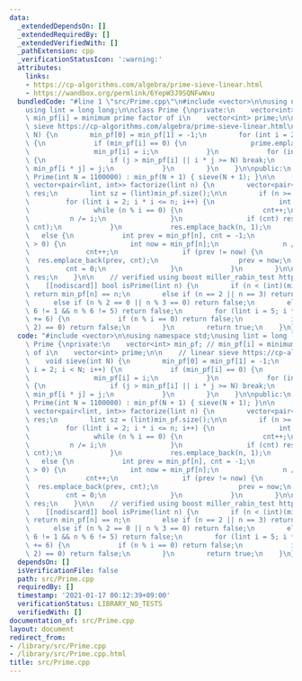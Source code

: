 ```yaml
---
data:
  _extendedDependsOn: []
  _extendedRequiredBy: []
  _extendedVerifiedWith: []
  _pathExtension: cpp
  _verificationStatusIcon: ':warning:'
  attributes:
    links:
    - https://cp-algorithms.com/algebra/prime-sieve-linear.html
    - https://wandbox.org/permlink/6YepW3J9SQNFwWxu
  bundledCode: "#line 1 \"src/Prime.cpp\"\n#include <vector>\n\nusing namespace std;\n\
    using lint = long long;\n\nclass Prime {\nprivate:\n    vector<int> min_pf; //\
    \ min_pf[i] = minimum prime factor of i\n    vector<int> prime;\n\n    // linear\
    \ sieve https://cp-algorithms.com/algebra/prime-sieve-linear.html\n    void sieve(int\
    \ N) {\n        min_pf[0] = min_pf[1] = -1;\n        for (int i = 2; i < N; i++)\
    \ {\n            if (min_pf[i] == 0) {\n                prime.emplace_back(i);\n\
    \                min_pf[i] = i;\n            }\n            for (int j : prime)\
    \ {\n                if (j > min_pf[i] || i * j >= N) break;\n               \
    \ min_pf[i * j] = j;\n            }\n        }\n    }\n\npublic:\n    explicit\
    \ Prime(int N = 1100000) : min_pf(N + 1) { sieve(N + 1); }\n\n    [[nodiscard]]\
    \ vector<pair<lint, int>> factorize(lint n) {\n        vector<pair<lint, int>>\
    \ res;\n        lint sz = (lint)min_pf.size();\n\n        if (n >= sz) {\n   \
    \         for (lint i = 2; i * i <= n; i++) {\n                int cnt = 0;\n\
    \                while (n % i == 0) {\n                    cnt++;\n          \
    \          n /= i;\n                }\n                if (cnt) res.emplace_back(i,\
    \ cnt);\n            }\n            res.emplace_back(n, 1);\n        }\n     \
    \   else {\n            int prev = min_pf[n], cnt = -1;\n            while (n\
    \ > 0) {\n                int now = min_pf[n];\n                n /= now;\n  \
    \              cnt++;\n                if (prev != now) {\n                  \
    \  res.emplace_back(prev, cnt);\n                    prev = now;\n           \
    \         cnt = 0;\n                }\n            }\n        }\n\n        return\
    \ res;\n    }\n\n    // verified using boost miller_rabin_test https://wandbox.org/permlink/6YepW3J9SQNFwWxu\n\
    \    [[nodiscard]] bool isPrime(lint n) {\n        if (n < (int)(min_pf.size()))\
    \ return min_pf[n] == n;\n        else if (n == 2 || n == 3) return true;\n  \
    \      else if (n % 2 == 0 || n % 3 == 0) return false;\n        else if (n %\
    \ 6 != 1 && n % 6 != 5) return false;\n        for (lint i = 5; i * i <= n; i\
    \ += 6) {\n            if (n % i == 0) return false;\n            if (n % (i +\
    \ 2) == 0) return false;\n        }\n        return true;\n    }\n};\n"
  code: "#include <vector>\n\nusing namespace std;\nusing lint = long long;\n\nclass\
    \ Prime {\nprivate:\n    vector<int> min_pf; // min_pf[i] = minimum prime factor\
    \ of i\n    vector<int> prime;\n\n    // linear sieve https://cp-algorithms.com/algebra/prime-sieve-linear.html\n\
    \    void sieve(int N) {\n        min_pf[0] = min_pf[1] = -1;\n        for (int\
    \ i = 2; i < N; i++) {\n            if (min_pf[i] == 0) {\n                prime.emplace_back(i);\n\
    \                min_pf[i] = i;\n            }\n            for (int j : prime)\
    \ {\n                if (j > min_pf[i] || i * j >= N) break;\n               \
    \ min_pf[i * j] = j;\n            }\n        }\n    }\n\npublic:\n    explicit\
    \ Prime(int N = 1100000) : min_pf(N + 1) { sieve(N + 1); }\n\n    [[nodiscard]]\
    \ vector<pair<lint, int>> factorize(lint n) {\n        vector<pair<lint, int>>\
    \ res;\n        lint sz = (lint)min_pf.size();\n\n        if (n >= sz) {\n   \
    \         for (lint i = 2; i * i <= n; i++) {\n                int cnt = 0;\n\
    \                while (n % i == 0) {\n                    cnt++;\n          \
    \          n /= i;\n                }\n                if (cnt) res.emplace_back(i,\
    \ cnt);\n            }\n            res.emplace_back(n, 1);\n        }\n     \
    \   else {\n            int prev = min_pf[n], cnt = -1;\n            while (n\
    \ > 0) {\n                int now = min_pf[n];\n                n /= now;\n  \
    \              cnt++;\n                if (prev != now) {\n                  \
    \  res.emplace_back(prev, cnt);\n                    prev = now;\n           \
    \         cnt = 0;\n                }\n            }\n        }\n\n        return\
    \ res;\n    }\n\n    // verified using boost miller_rabin_test https://wandbox.org/permlink/6YepW3J9SQNFwWxu\n\
    \    [[nodiscard]] bool isPrime(lint n) {\n        if (n < (int)(min_pf.size()))\
    \ return min_pf[n] == n;\n        else if (n == 2 || n == 3) return true;\n  \
    \      else if (n % 2 == 0 || n % 3 == 0) return false;\n        else if (n %\
    \ 6 != 1 && n % 6 != 5) return false;\n        for (lint i = 5; i * i <= n; i\
    \ += 6) {\n            if (n % i == 0) return false;\n            if (n % (i +\
    \ 2) == 0) return false;\n        }\n        return true;\n    }\n};\n"
  dependsOn: []
  isVerificationFile: false
  path: src/Prime.cpp
  requiredBy: []
  timestamp: '2021-01-17 00:12:39+09:00'
  verificationStatus: LIBRARY_NO_TESTS
  verifiedWith: []
documentation_of: src/Prime.cpp
layout: document
redirect_from:
- /library/src/Prime.cpp
- /library/src/Prime.cpp.html
title: src/Prime.cpp
---
```

